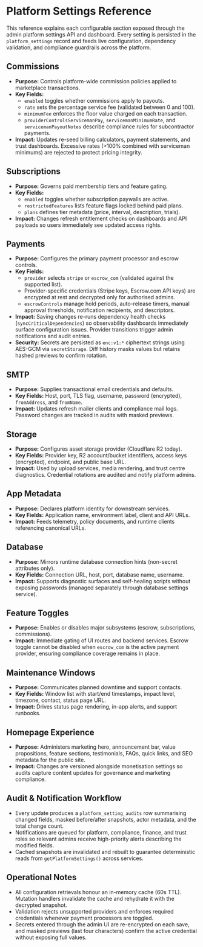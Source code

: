 # Platform Settings Reference

This reference explains each configurable section exposed through the admin platform settings API and dashboard. Every setting is persisted in the `platform_settings` record and feeds live configuration, dependency validation, and compliance guardrails across the platform.

## Commissions
- **Purpose:** Controls platform-wide commission policies applied to marketplace transactions.
- **Key Fields:**
  - `enabled` toggles whether commissions apply to payouts.
  - `rate` sets the percentage service fee (validated between 0 and 100).
  - `minimumFee` enforces the floor value charged on each transaction.
  - `providerControlsServicemanPay`, `servicemanMinimumRate`, and `servicemanPayoutNotes` describe compliance rules for subcontractor payments.
- **Impact:** Updates re-seed billing calculators, payment statements, and trust dashboards. Excessive rates (>100% combined with serviceman minimums) are rejected to protect pricing integrity.

## Subscriptions
- **Purpose:** Governs paid membership tiers and feature gating.
- **Key Fields:**
  - `enabled` toggles whether subscription paywalls are active.
  - `restrictedFeatures` lists feature flags locked behind paid plans.
  - `plans` defines tier metadata (price, interval, description, trials).
- **Impact:** Changes refresh entitlement checks on dashboards and API payloads so users immediately see updated access rights.

## Payments
- **Purpose:** Configures the primary payment processor and escrow controls.
- **Key Fields:**
  - `provider` selects `stripe` or `escrow_com` (validated against the supported list).
  - Provider-specific credentials (Stripe keys, Escrow.com API keys) are encrypted at rest and decrypted only for authorised admins.
  - `escrowControls` manage hold periods, auto-release timers, manual approval thresholds, notification recipients, and descriptors.
- **Impact:** Saving changes re-runs dependency health checks (`syncCriticalDependencies`) so observability dashboards immediately surface configuration issues. Provider transitions trigger admin notifications and audit entries.
- **Security:** Secrets are persisted as `enc:v1:*` ciphertext strings using AES-GCM via `secretStorage`. Diff history masks values but retains hashed previews to confirm rotation.

## SMTP
- **Purpose:** Supplies transactional email credentials and defaults.
- **Key Fields:** Host, port, TLS flag, username, password (encrypted), `fromAddress`, and `fromName`.
- **Impact:** Updates refresh mailer clients and compliance mail logs. Password changes are tracked in audits with masked previews.

## Storage
- **Purpose:** Configures asset storage provider (Cloudflare R2 today).
- **Key Fields:** Provider key, R2 account/bucket identifiers, access keys (encrypted), endpoint, and public base URL.
- **Impact:** Used by upload services, media rendering, and trust centre diagnostics. Credential rotations are audited and notify platform admins.

## App Metadata
- **Purpose:** Declares platform identity for downstream services.
- **Key Fields:** Application name, environment label, client and API URLs.
- **Impact:** Feeds telemetry, policy documents, and runtime clients referencing canonical URLs.

## Database
- **Purpose:** Mirrors runtime database connection hints (non-secret attributes only).
- **Key Fields:** Connection URL, host, port, database name, username.
- **Impact:** Supports diagnostic surfaces and self-healing scripts without exposing passwords (managed separately through database settings service).

## Feature Toggles
- **Purpose:** Enables or disables major subsystems (escrow, subscriptions, commissions).
- **Impact:** Immediate gating of UI routes and backend services. Escrow toggle cannot be disabled when `escrow_com` is the active payment provider, ensuring compliance coverage remains in place.

## Maintenance Windows
- **Purpose:** Communicates planned downtime and support contacts.
- **Key Fields:** Window list with start/end timestamps, impact level, timezone, contact, status page URL.
- **Impact:** Drives status page rendering, in-app alerts, and support runbooks.

## Homepage Experience
- **Purpose:** Administers marketing hero, announcement bar, value propositions, feature sections, testimonials, FAQs, quick links, and SEO metadata for the public site.
- **Impact:** Changes are versioned alongside monetisation settings so audits capture content updates for governance and marketing compliance.

## Audit & Notification Workflow
- Every update produces a `platform_setting_audits` row summarising changed fields, masked before/after snapshots, actor metadata, and the total change count.
- Notifications are queued for platform, compliance, finance, and trust roles so relevant admins receive high-priority alerts describing the modified fields.
- Cached snapshots are invalidated and rebuilt to guarantee deterministic reads from `getPlatformSettings()` across services.

## Operational Notes
- All configuration retrievals honour an in-memory cache (60s TTL). Mutation handlers invalidate the cache and rehydrate it with the decrypted snapshot.
- Validation rejects unsupported providers and enforces required credentials whenever payment processors are toggled.
- Secrets entered through the admin UI are re-encrypted on each save, and masked previews (last four characters) confirm the active credential without exposing full values.
